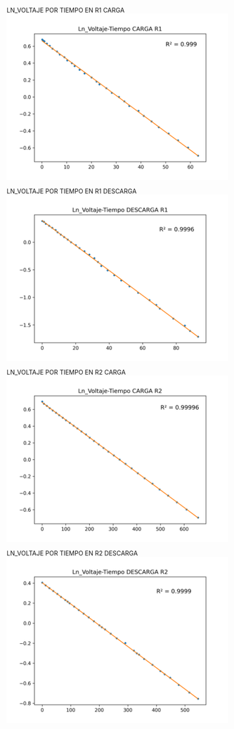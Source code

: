 
LN_VOLTAJE POR TIEMPO EN R1 CARGA
![.](<Ln_Voltaje-Tiempo CARGA R1.png>)

LN_VOLTAJE POR TIEMPO EN R1 DESCARGA
![.](<Ln_Voltaje-Tiempo DESCARGA R1.png>)

LN_VOLTAJE POR TIEMPO EN R2 CARGA
![.](<Ln_Voltaje-Tiempo CARGA R2.png>)

LN_VOLTAJE POR TIEMPO EN R2 DESCARGA
![.](<Ln_Voltaje-Tiempo DESCARGA R2.png>)